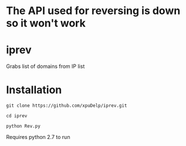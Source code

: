 # The API used for reversing is down so it won't work

# iprev
Grabs list of domains from IP list

# Installation

```
git clone https://github.com/xpuDelp/iprev.git

cd iprev

python Rev.py
```

Requires python 2.7 to run
